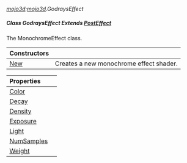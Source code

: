 _[mojo3d](../../modules/mojo3d/mojo3d-module.md):[mojo3d](../../modules/mojo3d/mojo3d-module.md).GodraysEffect_
##### Class GodraysEffect Extends [PostEffect](../../modules/mojo3d/mojo3d-posteffect.md)
The MonochromeEffect class.

| Constructors | |
|:---|:---|
| [New](mojo3d-godrayseffect-new.md) | Creates a new monochrome effect shader. |

| Properties | |
|:---|:---|
| [Color](mojo3d-godrayseffect-color.md) |  |
| [Decay](mojo3d-godrayseffect-decay.md) |  |
| [Density](mojo3d-godrayseffect-density.md) |  |
| [Exposure](mojo3d-godrayseffect-exposure.md) |  |
| [Light](mojo3d-godrayseffect-light.md) |  |
| [NumSamples](mojo3d-godrayseffect-numsamples.md) |  |
| [Weight](mojo3d-godrayseffect-weight.md) |  |
